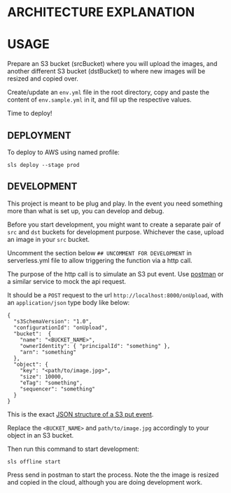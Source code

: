 # ARCHITECTURE EXPLANATION

# USAGE

Prepare an S3 bucket (srcBucket) where you will upload the images, and another different S3 bucket (dstBucket) to where new images will be resized and copied over.

Create/update an `env.yml` file in the root directory, copy and paste the content of `env.sample.yml` in it, and fill up the respective values.

Time to deploy!

## DEPLOYMENT

To deploy to AWS using named profile:

`sls deploy --stage prod`

## DEVELOPMENT

This project is meant to be plug and play. In the event you need something more than what is set up, you can develop and debug.

Before you start development, you might want to create a separate pair of `src` and `dst` buckets for development purpose. Whichever the case, upload an image in your `src` bucket.

Uncomment the section below `## UNCOMMENT FOR DEVELOPMENT` in serverless.yml file to allow triggering the function via a http call.

The purpose of the http call is to simulate an S3 put event. Use [postman](https://www.getpostman.com/) or a similar service to mock the api request.

It should be a `POST` request to the url `http://localhost:8000/onUpload`, with an `application/json` type body like below:

```
{
  "s3SchemaVersion": "1.0",
  "configurationId": "onUpload",
  "bucket":  {
    "name": "<BUCKET_NAME>",
    "ownerIdentity": { "principalId": "something" },
    "arn": "something"
  },
  "object": {
    "key": "<path/to/image.jpg>",
    "size": 10000,
    "eTag": "something",
    "sequencer": "something"
  }
}
```

This is the exact [JSON structure of a S3 put event](https://docs.aws.amazon.com/lambda/latest/dg/eventsources.html#eventsources-s3-put).

Replace the `<BUCKET_NAME>` and `path/to/image.jpg` accordingly to your object in an S3 bucket.

Then run this command to start development:

`sls offline start`

Press send in postman to start the process. Note the the image is resized and copied in the cloud, although you are doing development work.